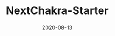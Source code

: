 ---
title: NextChakra-Starter
projectLink: https://nextchakra-starter.sznm.dev
repoLink: https://github.com/sozonome/nextchakra-starter
description: template to initialize Next.js app with Chakra UI & Typescript setup
date: "2020-08-13"
thumbnail: "/app_icons/nextchakra-starter.png"
featured: true
appStoreLink:
playStoreLink:
stacks:
  - nextjs
  - chakra-ui
---